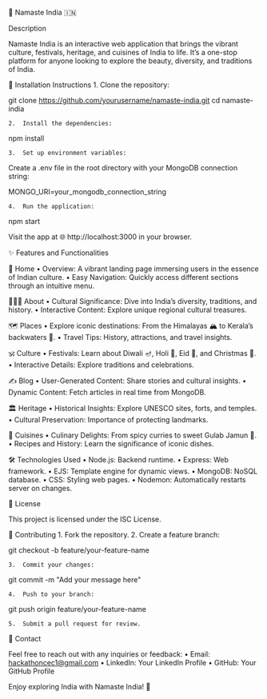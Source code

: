 
🌟 Namaste India 🇮🇳

Description

Namaste India is an interactive web application that brings the vibrant culture, festivals, heritage, and cuisines of India to life. It’s a one-stop platform for anyone looking to explore the beauty, diversity, and traditions of India.

🚀 Installation Instructions
	1.	Clone the repository:

git clone https://github.com/yourusername/namaste-india.git
cd namaste-india


	2.	Install the dependencies:

npm install


	3.	Set up environment variables:
Create a .env file in the root directory with your MongoDB connection string:

MONGO_URI=your_mongodb_connection_string


	4.	Run the application:

npm start

Visit the app at 🌐 http://localhost:3000 in your browser.

✨ Features and Functionalities

🏡 Home
	•	Overview: A vibrant landing page immersing users in the essence of Indian culture.
	•	Easy Navigation: Quickly access different sections through an intuitive menu.

🧑‍🤝‍🧑 About
	•	Cultural Significance: Dive into India’s diversity, traditions, and history.
	•	Interactive Content: Explore unique regional cultural treasures.

🗺️ Places
	•	Explore iconic destinations: From the Himalayas 🏔️ to Kerala’s backwaters 🌊.
	•	Travel Tips: History, attractions, and travel insights.

🕉️ Culture
	•	Festivals: Learn about Diwali 🪔, Holi 🌈, Eid 🌙, and Christmas 🎄.
	•	Interactive Details: Explore traditions and celebrations.

✍️ Blog
	•	User-Generated Content: Share stories and cultural insights.
	•	Dynamic Content: Fetch articles in real time from MongoDB.

🏛️ Heritage
	•	Historical Insights: Explore UNESCO sites, forts, and temples.
	•	Cultural Preservation: Importance of protecting landmarks.

🍛 Cuisines
	•	Culinary Delights: From spicy curries to sweet Gulab Jamun 🍩.
	•	Recipes and History: Learn the significance of iconic dishes.

🛠️ Technologies Used
	•	Node.js: Backend runtime.
	•	Express: Web framework.
	•	EJS: Template engine for dynamic views.
	•	MongoDB: NoSQL database.
	•	CSS: Styling web pages.
	•	Nodemon: Automatically restarts server on changes.

📜 License

This project is licensed under the ISC License.

🤝 Contributing
	1.	Fork the repository.
	2.	Create a feature branch:

git checkout -b feature/your-feature-name


	3.	Commit your changes:

git commit -m "Add your message here"


	4.	Push to your branch:

git push origin feature/your-feature-name


	5.	Submit a pull request for review.

📧 Contact

Feel free to reach out with any inquiries or feedback:
	•	Email: hackathoncec1@gmail.com
	•	LinkedIn: Your LinkedIn Profile
	•	GitHub: Your GitHub Profile

Enjoy exploring India with Namaste India! 🎉
